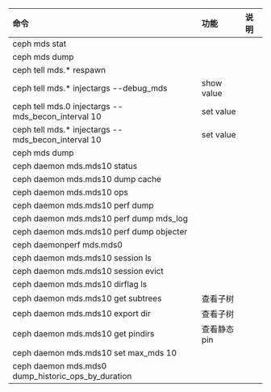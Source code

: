 |命令|功能|说明|
|:-|:-|:-|
|ceph mds stat |||
|ceph mds dump |||
|ceph tell mds.* respawn |||
|ceph tell mds.* injectargs --debug_mds |show value||
|ceph tell mds.0 injectargs --mds_becon_interval 10 |set value||
|ceph tell mds.* injectargs --mds_becon_interval 10 |set value||
|ceph mds dump |||
|ceph daemon mds.mds10 status |||
|ceph daemon mds.mds10 dump cache |||
|ceph daemon mds.mds10 ops |||
|ceph daemon mds.mds10 perf dump |||
|ceph daemon mds.mds10 perf dump mds_log |||
|ceph daemon mds.mds10 perf dump objecter |||
|ceph daemonperf mds.mds0 <interval> |||
|ceph daemon mds.mds10 session ls|||
|ceph daemon mds.mds10 session evict <client-id> |||
|ceph daemon mds.mds10 dirflag ls <dir> |||
|ceph daemon mds.mds10 get subtrees|查看子树 ||
|ceph daemon mds.mds10 export dir <dir> <rank> |查看子树||
|ceph daemon mds.mds10 get pindirs|查看静态pin ||
|ceph daemon mds.mds10 set max_mds 10 |||
|ceph daemon mds.mds0 dump_historic_ops_by_duration |||
